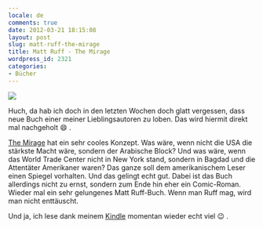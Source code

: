 ```yaml
---
locale: de
comments: true
date: 2012-03-21 18:15:08
layout: post
slug: matt-ruff-the-mirage
title: Matt Ruff - The Mirage
wordpress_id: 2321
categories:
- Bücher
---
```


[![](http://ws.assoc-amazon.de/widgets/q?_encoding=UTF8&Format=_SL160_&ASIN=0061976229&MarketPlace=DE&ID=AsinImage&WS=1&tag=wannawork-21&ServiceVersion=20070822)](http://www.amazon.de/gp/product/0061976229/ref=as_li_ss_il?ie=UTF8&tag=wannawork-21&linkCode=as2&camp=1638&creative=19454&creativeASIN=0061976229)

Huch, da hab ich doch in den letzten Wochen doch glatt vergessen, dass neue
Buch einer meiner Lieblingsautoren zu loben. Das wird hiermit direkt mal
nachgeholt :smile: .

[The Mirage](http://www.amazon.de/gp/product/0061976229/ref=as_li_ss_il?ie=UTF8&tag=wannawork-21&linkCode=as2&camp=1638&creative=19454&creativeASIN=0061976229)
hat ein sehr cooles Konzept. Was wäre, wenn nicht die USA die stärkste Macht
wäre, sondern der Arabische Block? Und was wäre, wenn das World Trade Center
nicht in New York stand, sondern in Bagdad und die Attentäter Amerikaner waren?
Das ganze soll dem amerikanischem Leser einen Spiegel vorhalten. Und das
gelingt echt gut. Dabei ist das Buch allerdings nicht zu ernst, sondern zum
Ende hin eher ein Comic-Roman. Wieder mal ein sehr gelungenes Matt Ruff-Buch.
Wenn man Ruff mag, wird man nicht enttäuscht.

Und ja, ich lese dank meinem
[Kindle](http://www.amazon.de/gp/product/B0051QVF7A/ref=as_li_ss_tl?ie=UTF8&tag=wannawork-21&linkCode=as2&camp=1638&creative=19454&creativeASIN=B0051QVF7A)
momentan wieder echt viel :wink: .
